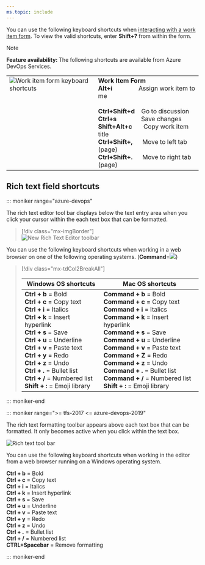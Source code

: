 ```yaml
---
ms.topic: include
---
```


<a id="work-item-form-shortcuts"></a>

You can use the following keyboard shortcuts when [interacting with a work item form](/azure/devops/boards/work-items/work-item-form-controls). To view the valid shortcuts, enter **Shift+?** from within the form.

>[!NOTE]
><b>Feature availability: </b>The following shortcuts are available from Azure DevOps Services.

<table width="70%">
<tbody valign="top">
<tr>
<td><img src="/azure/devops/_shared/_img/keyboard-shortcuts/work-item-form.png" alt="Work item form keyboard shortcuts"/></td>
<td>
<strong>Work Item Form</strong><br/> 
<strong>Alt+i</strong>&nbsp;&nbsp;&nbsp;&nbsp;&nbsp;&nbsp;&nbsp;&nbsp;&nbsp;&nbsp;&nbsp;&nbsp;&nbsp;&nbsp;&nbsp;&nbsp;Assign work item to me<br/><br/>
<strong>Ctrl+Shift+d</strong>&nbsp;&nbsp;&nbsp;&nbsp;Go to discussion<br/>
<strong>Ctrl+s</strong>&nbsp;&nbsp;&nbsp;&nbsp;&nbsp;&nbsp;&nbsp;&nbsp;&nbsp;&nbsp;&nbsp;&nbsp;&nbsp;&nbsp;&nbsp;Save changes<br/>
<strong>Shift+Alt+c</strong>&nbsp;&nbsp;&nbsp;&nbsp;&nbsp;&nbsp;&nbsp;Copy work item title<br/>
<strong>Ctrl+Shift+,</strong>&nbsp;&nbsp;&nbsp;&nbsp;&nbsp;&nbsp;Move to left tab (page)<br/>
<strong>Ctrl+Shift+.</strong>&nbsp;&nbsp;&nbsp;&nbsp;&nbsp;&nbsp;Move to right tab (page)<br/>
</td>
</tr>
</tbody>
</table>


## Rich text field shortcuts

::: moniker range="azure-devops"  

The rich text editor tool bar displays below the text entry area when you click your cursor within the each text box that can be formatted. 

> [!div class="mx-imgBorder"]  
> ![New Rich Text Editor toolbar](/azure/devops/boards/queries/_img/share-plans/new-rich-text-editor-toolbar.png) 

You can use the following keyboard shortcuts when working in a web browser on one of the following operating systems. (**Command**=![ ](/azure/devops/_shared/_img/icons/mac-command-symbol.png))

>  [!div class="mx-tdCol2BreakAll"]  
> 
> | Windows OS shortcuts | Mac OS shortcuts |  
> |------------------|---------------------|  
> |**Ctrl + b** = Bold<br/>**Ctrl + c** = Copy text<br/>**Ctrl + i** = Italics<br/>**Ctrl + k** = Insert hyperlink<br/>**Ctrl + s** = Save<br/>**Ctrl + u** = Underline<br/>**Ctrl + v** = Paste text<br/>**Ctrl + y** = Redo<br/>**Ctrl + z** = Undo<br/>**Ctrl + .** = Bullet list<br/>**Ctrl + /** = Numbered list<br/>**Shift + :** = Emoji library |**Command + b** = Bold<br/>**Command + c** = Copy text<br/>**Command + i** = Italics<br/>**Command + k** = Insert hyperlink<br/>**Command + s** = Save<br/>**Command + u** = Underline<br/>**Command + v** = Paste text<br/>**Command + Z** = Redo<br/>**Command + z** = Undo<br/>**Command + .** = Bullet list<br/>**Command + /** = Numbered list<br/>**Shift + :** = Emoji library |  

::: moniker-end  


::: moniker range=">= tfs-2017 <= azure-devops-2019"  

The rich text formatting toolbar appears above each text box that can be formatted. It only becomes active when you click within the text box. 

![Rich text tool bar](/azure/devops/boards/queries/_img/rich-text-ui-team-services.png)

You can use the following keyboard shortcuts when working in the editor from a web browser running on a Windows operating system. 

**Ctrl + b** = Bold<br/>**Ctrl + c** = Copy text<br/>**Ctrl + i** = Italics<br/>**Ctrl + k** = Insert hyperlink<br/>**Ctrl + s** = Save<br/>**Ctrl + u** = Underline<br/>**Ctrl + v** = Paste text<br/>**Ctrl + y** = Redo<br/>**Ctrl + z** = Undo<br/>**Ctrl + .** = Bullet list<br/>**Ctrl + /** = Numbered list<br/> **CTRL+Spacebar** = Remove formatting  

::: moniker-end  